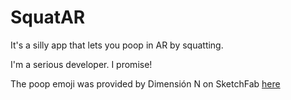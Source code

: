 #  SquatAR

It's a silly app that lets you poop in AR by squatting.

I'm a serious developer. I promise!

The poop emoji was provided by Dimensión N on SketchFab [here](https://skfb.ly/6nxVr) 

